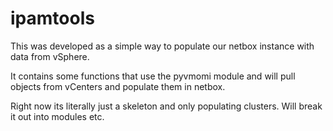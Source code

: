 # ipamtools
This was developed as a simple way to populate our netbox instance with data from vSphere.

It contains some functions that use the pyvmomi module and will pull objects from vCenters and populate them in netbox.

Right now its literally just a skeleton and only populating clusters. Will break it out into modules etc.
